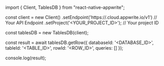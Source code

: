 import { Client, TablesDB } from "react-native-appwrite";

const client = new Client()
    .setEndpoint('https://<REGION>.cloud.appwrite.io/v1') // Your API Endpoint
    .setProject('<YOUR_PROJECT_ID>'); // Your project ID

const tablesDB = new TablesDB(client);

const result = await tablesDB.getRow({
    databaseId: '<DATABASE_ID>',
    tableId: '<TABLE_ID>',
    rowId: '<ROW_ID>',
    queries: []
});

console.log(result);
